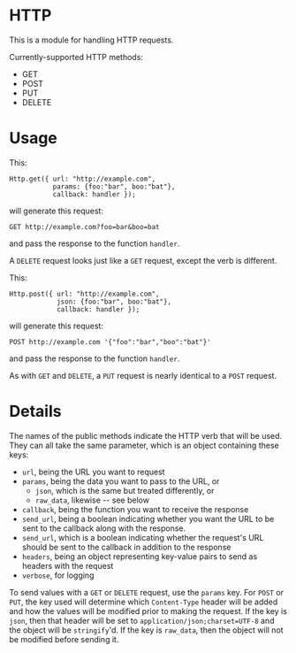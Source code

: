 # HTTP

This is a module for handling HTTP requests.

Currently-supported HTTP methods:
- GET
- POST
- PUT
- DELETE


# Usage

This:
```
Http.get({ url: "http://example.com",
           params: {foo:"bar", boo:"bat"},
           callback: handler });
```

will generate this request:
```
GET http://example.com?foo=bar&boo=bat
```

and pass the response to the function `handler`.

A `DELETE` request looks just like a `GET` request, except the verb
is different.

This:
```
Http.post({ url: "http://example.com",
            json: {foo:"bar", boo:"bat"},
            callback: handler });
```

will generate this request:
```
POST http://example.com '{"foo":"bar","boo":"bat"}'
```

and pass the response to the function `handler`.

As with `GET` and `DELETE`, a `PUT` request is nearly identical to a
`POST` request.


# Details

The names of the public methods indicate the HTTP verb that will
be used. They can all take the same parameter, which is an object
containing these keys:
- `url`, being the URL you want to request
- `params`, being the data you want to pass to the URL, or
  - `json`, which is the same but treated differently, or
  - `raw_data`, likewise -- see below
- `callback`, being the function you want to receive the response
- `send_url`, being a boolean indicating whether you want the URL
  to be sent to the callback along with the response.
- `send_url`, which is a boolean indicating whether the request's
  URL should be sent to the callback in addition to the response
- `headers`, being an object representing key-value pairs to send
  as headers with the request
- `verbose`, for logging

To send values with a `GET` or `DELETE` request, use the `params`
key. For `POST` or `PUT`, the key used will determine which
`Content-Type` header will be added and how the values will be
modified prior to making the request. If the key is `json`, then
that header will be set to `application/json;charset=UTF-8` and
the object will be `stringify`'d. If the key is `raw_data`, then
the object will not be modified before sending it.

